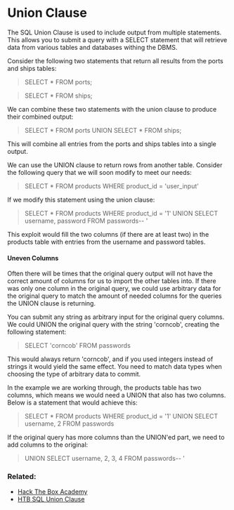 # Union Clause

The SQL Union Clause is used to include output from multiple statements. This allows you to submit a query with a SELECT statement that will retrieve data from various tables and databases withing the DBMS.

Consider the following two statements that return all results from the ports and ships tables:

>SELECT \* FROM ports;

>SELECT \* FROM ships;

We can combine these two statements with the union clause to produce their combined output:

>SELECT \* FROM ports UNION SELECT \* FROM ships;

This will combine all entries from the ports and ships tables into a single output.

We can use the UNION clause to return rows from another table. Consider the following query that we will soon modify to meet our needs:

>SELECT \* FROM products WHERE product_id = 'user_input'

If we modify this statement using the union clause:

>SELECT \* FROM products WHERE product_id = '1' UNION SELECT username, password FROM passwords-- '

This exploit would fill the two columns (if there are at least two) in the products table with entries from the username and password tables.

#### Uneven Columns

Often there will be times that the original query output will not have the correct amount of columns for us to import the other tables into. If there was only one column in the original query, we could use arbitrary data for the original query to match the amount of needed columns for the queries the UNION clause is returning.

You can submit any string as arbitrary input for the original query columns. We could UNION the original query with the string 'corncob', creating the following statement:

>SELECT 'corncob' FROM passwords

This would always return 'corncob', and if you used integers instead of strings it would yield the same effect. You need to match data types when choosing the type of arbitrary data to commit.

In the example we are working through, the products table has two columns, which means we would need a UNION that also has two columns. Below is a statement that would achieve this:

>SELECT \* FROM products WHERE product_id = '1' UNION SELECT username, 2 FROM passwords

If the original query has more columns than the UNION'ed part, we need to add columns to the original:

>UNION SELECT username, 2, 3, 4 FROM passwords-- '

### Related:
- [Hack The Box Academy](https://academy.hackthebox.com/ "Hack The Box Academy Home page")
- [HTB SQL Union Clause](https://academy.hackthebox.com/module/33/section/806 "HTB SQL Union Clause")